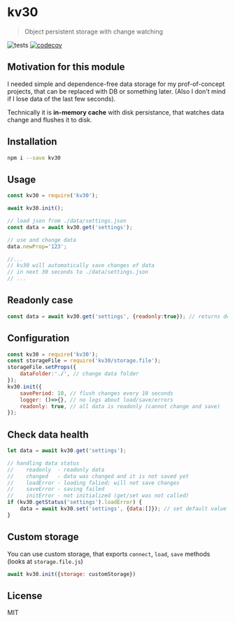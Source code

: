 # kv30

> Object persistent storage with change watching

![tests](https://github.com/artemdudkin/kv30/actions/workflows/node.js.yml/badge.svg) [![codecov](https://codecov.io/gh/artemdudkin/kv30/graph/badge.svg?token=CKD0CA3VU7)](https://codecov.io/gh/artemdudkin/kv30)

## Motivation for this module

I needed simple and dependence-free data storage for my prof-of-concept projects, that can be replaced with DB or something later. (Also I don't mind if I lose data of the last few seconds).

Technically it is **in-memory cache** with disk persistance, that watches data change and flushes it to disk.


## Installation

```bash
npm i --save kv30
```

## Usage

```js
const kv30 = require('kv30');

await kv30.init();

// load json from ./data/settings.json
const data = await kv30.get('settings'); 

// use and change data
data.newProp='123';

//...
// kv30 will automatically save changes of data
// in next 30 seconds to ./data/settings.json
// ...
```

## Readonly case
```js
const data = await kv30.get('settings', {readonly:true}); // returns deeply freezed object
```

## Configuration
```js
const kv30 = require('kv30');
const storageFile = require('kv30/storage.file');
storageFile.setProps({
    dataFolder:'./', // change data folder
});
kv30.init({
    savePeriod: 10, // flush changes every 10 seconds 
    logger: ()=>{}, // no logs about load/save/errors
    readonly: true, // all data is readonly (cannot change and save)
});

```

## Check data health
```js
let data = await kv30.get('settings');

// handling data status
//    readonly  - readonly data
//    changed   - data was changed and it is not saved yet
//    loadError - loading falied; will not save changes
//    saveError - saving failed
//    initError - not initialized (get/set was not called)
if (kv30.getStatus('settings').loadError) {
    data = await kv30.set('settings', {data:[]}); // set default value
}
```

## Custom storage

You can use custom storage, that exports `connect`, `load`, `save` methods (looks at `storage.file.js`)
```js
await kv30.init({storage: customStorage})
```

## License

MIT
